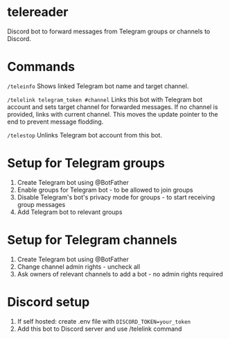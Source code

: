 # telereader

Discord bot to forward messages from Telegram groups or channels to Discord.

# Commands

`/teleinfo` Shows linked Telegram bot name and target channel.

`/telelink telegram_token #channel` Links this bot with Telegram bot account and sets target channel for forwarded messages. If no channel is provided, links with current channel. This moves the update pointer to the end to prevent message flodding.

`/telestop` Unlinks Telegram bot account from this bot.

# Setup for Telegram groups

1. Create Telegram bot using @BotFather
2. Enable groups for Telegram bot - to be allowed to join groups
3. Disable Telegram's bot's privacy mode for groups - to start receiving group messages
4. Add Telegram bot to relevant groups

# Setup for Telegram channels

1. Create Telegram bot using @BotFather
2. Change channel admin rights - uncheck all
3. Ask owners of relevant channels to add a bot - no admin rights required

# Discord setup

1. If self hosted: create .env file with `DISCORD_TOKEN=your_token`
2. Add this bot to Discord server and use /telelink command
